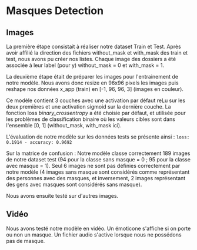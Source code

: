 # Masques Detection

## Images

La première étape consistait à réaliser notre dataset Train et Test. Après avoir affilié la direction des fichiers without_mask et with_mask des train et test, nous avons pu créer nos listes. Chaque image des dossiers a été associée à leur label (pour y) without_mask = 0 et with_mask = 1.

La deuxième étape était de préparer les images pour l'entrainement de notre modèle. Nous avons donc resize en 96x96 pixels les images puis reshape nos données x_app (train) en [-1, 96, 96, 3] (images en couleur).

Ce modèle contient 3 couches avec une activation par défaut reLu sur les deux premières et une activation sigmoid sur la dernière couche. La fonction loss *binary_crossentropy* a été choisie par défaut, et utilisée pour les problèmes de classification binaire où les valeurs cibles sont dans l'ensemble [0, 1] (without_mask, with_mask ici).

L'évaluation de notre modèle sur les données tests se présente ainsi : `loss: 0.1914 - accuracy: 0.9692`

Sur la matrice de confusion : Notre modèle classe correctement 189 images de notre dataset test (94 pour la classe sans masque = 0 ; 95 pour la classe avec masque = 1). Seul 6 images ne sont pas définies correctement par notre modèle (4 images sans masque sont considérés comme représentant des personnes avec des masques, et inversement, 2 images représentant des gens avec masques sont considérés sans masque).

Nous avons ensuite testé sur d'autres images.

## Vidéo

Nous avons testé notre modèle en vidéo. Un émoticone s'affiche si on porte ou non un masque. Un fichier audio s'active lorsque nous ne possédons pas de masque.
